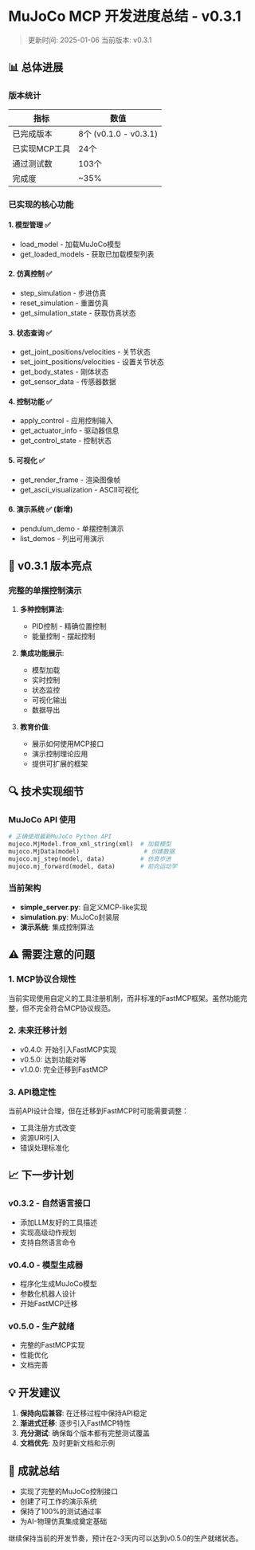 # MuJoCo MCP 开发进度总结 - v0.3.1

> 更新时间: 2025-01-06
> 当前版本: v0.3.1

## 📊 总体进展

### 版本统计

| 指标 | 数值 |
|------|------|
| 已完成版本 | 8个 (v0.1.0 - v0.3.1) |
| 已实现MCP工具 | 24个 |
| 通过测试数 | 103个 |
| 完成度 | ~35% |

### 已实现的核心功能

#### 1. 模型管理 ✅
- load_model - 加载MuJoCo模型
- get_loaded_models - 获取已加载模型列表

#### 2. 仿真控制 ✅
- step_simulation - 步进仿真
- reset_simulation - 重置仿真
- get_simulation_state - 获取仿真状态

#### 3. 状态查询 ✅
- get_joint_positions/velocities - 关节状态
- set_joint_positions/velocities - 设置关节状态
- get_body_states - 刚体状态
- get_sensor_data - 传感器数据

#### 4. 控制功能 ✅
- apply_control - 应用控制输入
- get_actuator_info - 驱动器信息
- get_control_state - 控制状态

#### 5. 可视化 ✅
- get_render_frame - 渲染图像帧
- get_ascii_visualization - ASCII可视化

#### 6. 演示系统 ✅ (新增)
- pendulum_demo - 单摆控制演示
- list_demos - 列出可用演示

## 🎯 v0.3.1 版本亮点

### 完整的单摆控制演示
1. **多种控制算法**:
   - PID控制 - 精确位置控制
   - 能量控制 - 摆起控制
   
2. **集成功能展示**:
   - 模型加载
   - 实时控制
   - 状态监控
   - 可视化输出
   - 数据导出

3. **教育价值**:
   - 展示如何使用MCP接口
   - 演示控制理论应用
   - 提供可扩展的框架

## 🔍 技术实现细节

### MuJoCo API 使用
```python
# 正确使用最新MuJoCo Python API
mujoco.MjModel.from_xml_string(xml)  # 加载模型
mujoco.MjData(model)                  # 创建数据
mujoco.mj_step(model, data)          # 仿真步进
mujoco.mj_forward(model, data)       # 前向运动学
```

### 当前架构
- **simple_server.py**: 自定义MCP-like实现
- **simulation.py**: MuJoCo封装层
- **演示系统**: 集成控制算法

## ⚠️ 需要注意的问题

### 1. MCP协议合规性
当前实现使用自定义的工具注册机制，而非标准的FastMCP框架。虽然功能完整，但不完全符合MCP协议规范。

### 2. 未来迁移计划
- v0.4.0: 开始引入FastMCP实现
- v0.5.0: 达到功能对等
- v1.0.0: 完全迁移到FastMCP

### 3. API稳定性
当前API设计合理，但在迁移到FastMCP时可能需要调整：
- 工具注册方式改变
- 资源URI引入
- 错误处理标准化

## 📈 下一步计划

### v0.3.2 - 自然语言接口
- 添加LLM友好的工具描述
- 实现高级动作规划
- 支持自然语言命令

### v0.4.0 - 模型生成器
- 程序化生成MuJoCo模型
- 参数化机器人设计
- 开始FastMCP迁移

### v0.5.0 - 生产就绪
- 完整的FastMCP实现
- 性能优化
- 文档完善

## 💡 开发建议

1. **保持向后兼容**: 在迁移过程中保持API稳定
2. **渐进式迁移**: 逐步引入FastMCP特性
3. **充分测试**: 确保每个版本都有完整测试覆盖
4. **文档优先**: 及时更新文档和示例

## 🎉 成就总结

- 实现了完整的MuJoCo控制接口
- 创建了可工作的演示系统
- 保持了100%的测试通过率
- 为AI-物理仿真集成奠定基础

继续保持当前的开发节奏，预计在2-3天内可以达到v0.5.0的生产就绪状态。